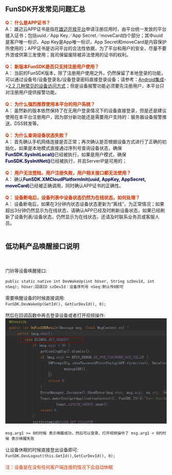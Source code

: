 ## FunSDK开发常见问题汇总

<label style="color:#c30"><b> Q： 什么是APP证书？</b></label><br>
A： 雄迈云APP证书是指在<a href="http://open.xmeye.net/zh/">雄迈开放平台</a>申请注册应用时，由平台统一发放的平台接入证书；包括uuid／App Key／App Secret／moveCard四个部分；其中uuid是客户唯一标识，App Key是App唯一标识，App Secret和moveCard是内容保护所使用的；APP证书是访问平台的合法性依据，为了平台和用户的安全，尽量不要外泄或供第三发使用；我司保留废除被非法使用的证书的权利。
<br><br>
<label style="color:#c30"><b> Q： 新版本FunSDK是否只支持注册用户使用？</b></label><br>
A： 当前的FunSDK版本，除了注册用户使用之外，仍然保留了本地登录的功能，可以通过设备号/设备登录名/设备登录密码直接登录设备；请参考：<a href="https://open.xmeye.net/resource.do?cid=f4474a6f37f94714b23c8207b8fb3bd8&rid=1936700ca20347d78f2b688bdd127aff">Android集成</a>-><a href="https://open.xmeye.net/resource.do?cid=f4474a6f37f94714b23c8207b8fb3bd8&rid=1936700ca20347d78f2b688bdd127aff#2.2">2.2 几种常见的设备访问方式</a>；但是设备报警功能必须要先注册用户，本平台只对注册用户提供报警功能。
<br><br>
<label style="color:#c30"><b> Q：  为什么强烈推荐使用本平台的用户系统？</b></label><br>
A： 虽然新的版本依然保持了在无用户登录情况下的设备直接登录，但是还是建议使用在本平台注册用户，因为部分新功能还是需要用户支持的：服务器设备报警推送、DSS转发等。
<br><br>
<label style="color:#c30"><b> Q： 为什么查询设备状态失败？</b></label><br>
A： 首先确认手机网络连接是否正常；再次确认是否根据设备方式进行了正确的初始化，如果是本地模式直接通过序列号查询设备状态，确保<label style="color:#000044;"><b>FunSDK.SysInitLocal()</b></label>已经被执行，如果是用户模式，确保<label style="color:#000044;"><b>FunSDK.SysInitNet()</b></label>已经被执行，并且ServerIP是可用的；
<br><br>
<label style="color:#c30"><b> Q： 用户无法登陆，用户注册失败，用户相关接口都无法使用？</b></label><br>
A： 确认<label style="color:#000044;"><b>FunSDK.XMCloudPlatformInit(uuid, AppKey, AppSecret, moveCard)</b></label>已经被正确调用，同时确认APP证书的正确性。
<br><br>
<label style="color:#c30"><b>Q： 设备断电后，设备列表中设备状态仍然为在线状态，如何处理？</b></label><br>
A： 设备断电后，如果在3分钟内状态设备状态更新为“离线”，为正常情况；如果超出3分钟仍然显示为在线状态，请确认APP已经及时刷新设备状态，如果已经刷新了设备列表/设备状态，仍然显示为在线状态，还请及时联系业务员或客服人员。
<br><br>


## 低功耗产品唤醒接口说明

<br><br>
门铃等设备唤醒接口:<br>

``
public static native int DevWakeUp(int hUser, String szDevId, int nSeq);
    hUser:回调ID
    szDevId：设备序列号
    nSeq:默认传0即可
``
<br><br>
需要唤醒设备的时候直接调用:<br>
``
FunSDK.DevWakeUp(GetId(), GetCurDevId(), 0);
``
<br><br>
然后在回调函数中再去登录设备或者打开视频操作:<br>
![](../image/Wake-up-interface.jpg)
<br><br>
``
msg.arg1 >= 0的时候 表示唤醒成功，然后可以登录、打开视频操作了
msg.arg1 < 0的时候 表示唤醒失败
``
<br><br>
让设备休眠的时候直接登出设备即可:<br>
``
FunSDK.DevLogout(this.GetId(),GetCurDevId(), 0);
``
<br><br>
<label style="color:#c30">注：设备是在没有任何客户端连接的情况下会自动休眠</label>
